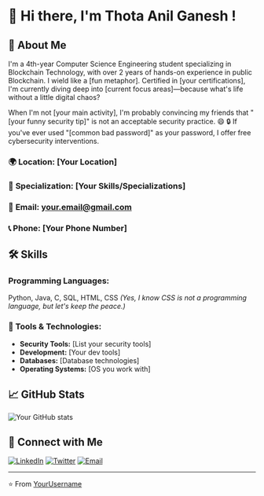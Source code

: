 # 👋 Hi there, I'm Thota Anil Ganesh ! 

## 🚀 About Me

I'm a 4th-year Computer Science Engineering student specializing in Blockchain Technology, with over 2 years of hands-on experience in public Blockchain. I wield  like a [fun metaphor]. Certified in [your certifications], I'm currently diving deep into [current focus areas]—because what's life without a little digital chaos?

When I'm not [your main activity], I'm probably convincing my friends that "[your funny security tip]" is not an acceptable security practice. 😄
🔒 If you've ever used "[common bad password]" as your password, I offer free cybersecurity interventions.

### 🌍 **Location:** [Your Location]
### 💎 **Specialization:** [Your Skills/Specializations]  
### 📧 **Email:** [your.email@gmail.com](mailto:your.email@gmail.com)
### 📞 **Phone:** [Your Phone Number]

## 🛠️ Skills

### Programming Languages: 
Python, Java, C, SQL, HTML, CSS *(Yes, I know CSS is not a programming language, but let's keep the peace.)*

### 🔧 Tools & Technologies:
- **Security Tools:** [List your security tools]
- **Development:** [Your dev tools]
- **Databases:** [Database technologies]
- **Operating Systems:** [OS you work with]

## 📈 GitHub Stats

![Your GitHub stats](https://github-readme-stats.vercel.app/api?username=YOUR_USERNAME&show_icons=true&theme=dark)

## 🤝 Connect with Me

[![LinkedIn](https://img.shields.io/badge/LinkedIn-0077B5?style=for-the-badge&logo=linkedin&logoColor=white)](your-linkedin-url)
[![Twitter](https://img.shields.io/badge/Twitter-1DA1F2?style=for-the-badge&logo=twitter&logoColor=white)](your-twitter-url)
[![Email](https://img.shields.io/badge/Email-D14836?style=for-the-badge&logo=gmail&logoColor=white)](mailto:your.email@gmail.com)

---
⭐️ From [YourUsername](https://github.com/YourUsername)
